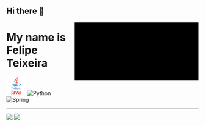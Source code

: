 ## Hi there 👋

<img src = "ggggggggg.gif" width = "325px" align = "right">

# My name is Felipe Teixeira

<div>
  <img src="https://github.com/devicons/devicon/blob/master/icons/java/java-original-wordmark.svg" title="Java" alt="Java" width="50" height="50"/>
  <img src="https://cdn.jsdelivr.net/gh/devicons/devicon@latest/icons/python/python-original-wordmark.svg" title="Python" alt="Python" width="50" height="50"/>
  <img src="https://cdn.jsdelivr.net/gh/devicons/devicon@latest/icons/spring/spring-original-wordmark.svg" title="Spring" alt="Spring" width="50" height="50"/>
</div>

---
<div align = "left">
<img height = "200em" src="https://github-readme-stats.vercel.app/api/top-langs/?username=felipet1&show_icons=true&theme=bear&count_private=true"/>
<img height = "200em" src="https://github-readme-stats.vercel.app/api?username=felipet1&show_icons=true&show_icons=true&theme=bear&count_private=true" />
</div>
